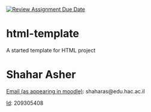[![Review Assignment Due Date](https://classroom.github.com/assets/deadline-readme-button-24ddc0f5d75046c5622901739e7c5dd533143b0c8e959d652212380cedb1ea36.svg)](https://classroom.github.com/a/NNOebc-M)
# html-template
A started template for HTML project

<h1>Shahar Asher</h1>
<p><u>Email (as appearing in moodle)</u>: shaharas@edu.hac.ac.il</p>
<p><u>Id</u>: 209305408</p>
